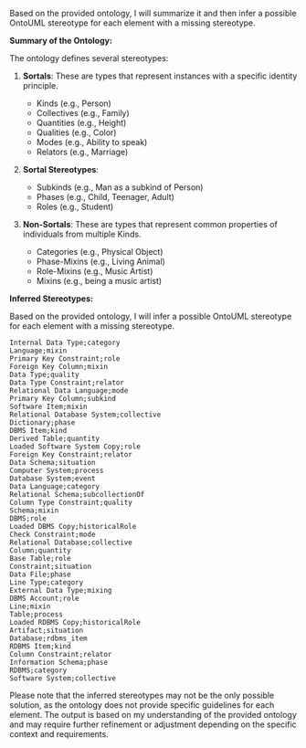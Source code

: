Based on the provided ontology, I will summarize it and then infer a possible OntoUML stereotype for each element with a missing stereotype.

**Summary of the Ontology:**

The ontology defines several stereotypes:

1. **Sortals**: These are types that represent instances with a specific identity principle.
	* Kinds (e.g., Person)
	* Collectives (e.g., Family)
	* Quantities (e.g., Height)
	* Qualities (e.g., Color)
	* Modes (e.g., Ability to speak)
	* Relators (e.g., Marriage)

2. **Sortal Stereotypes**:
	* Subkinds (e.g., Man as a subkind of Person)
	* Phases (e.g., Child, Teenager, Adult)
	* Roles (e.g., Student)

3. **Non-Sortals**: These are types that represent common properties of individuals from multiple Kinds.
	* Categories (e.g., Physical Object)
	* Phase-Mixins (e.g., Living Animal)
	* Role-Mixins (e.g., Music Artist)
	* Mixins (e.g., being a music artist)

**Inferred Stereotypes:**

Based on the provided ontology, I will infer a possible OntoUML stereotype for each element with a missing stereotype.

```csv
Internal Data Type;category
Language;mixin
Primary Key Constraint;role
Foreign Key Column;mixin
Data Type;quality
Data Type Constraint;relator
Relational Data Language;mode
Primary Key Column;subkind
Software Item;mixin
Relational Database System;collective
Dictionary;phase
DBMS Item;kind
Derived Table;quantity
Loaded Software System Copy;role
Foreign Key Constraint;relator
Data Schema;situation
Computer System;process
Database System;event
Data Language;category
Relational Schema;subcollectionOf
Column Type Constraint;quality
Schema;mixin
DBMS;role
Loaded DBMS Copy;historicalRole
Check Constraint;mode
Relational Database;collective
Column;quantity
Base Table;role
Constraint;situation
Data File;phase
Line Type;category
External Data Type;mixing
DBMS Account;role
Line;mixin
Table;process
Loaded RDBMS Copy;historicalRole
Artifact;situation
Database;rdbms_item
RDBMS Item;kind
Column Constraint;relator
Information Schema;phase
RDBMS;category
Software System;collective
```

Please note that the inferred stereotypes may not be the only possible solution, as the ontology does not provide specific guidelines for each element. The output is based on my understanding of the provided ontology and may require further refinement or adjustment depending on the specific context and requirements.